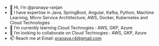 - 👋 Hi, I’m @pranaya-ranjan
- 👀 I have expertise in Java, SpringBoot, Angular, Kafka, Python, Machine Learning, Micro Service Archtitecture,  AWS, Docker, Kubernetes and Cloud Technologies
- 🌱 I’m currently learning Cloud Technogies : AWS, GKP, Azure
- 💞️ I’m looking to collaborate on Cloud Technogies : AWS, GKP, Azure
- 📫 Reach me at Email: pranaya.r4@gmail.com

<!---
pranaya-ranjan/pranaya-ranjan is a ✨ special ✨ repository because its `README.md` (this file) appears on your GitHub profile.
You can click the Preview link to take a look at your changes.
--->
